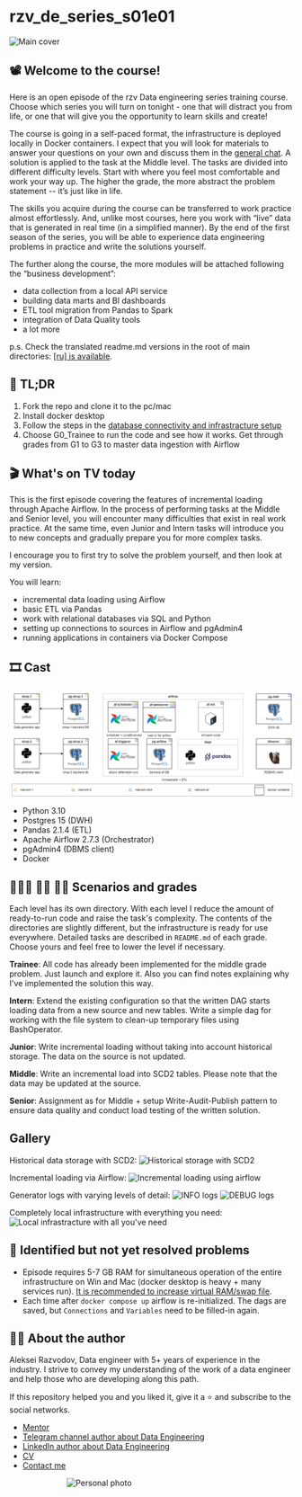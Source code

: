 # rzv_de_series_s01e01

![Main cover](./images/s01e01.jpg)

## 📽️ Welcome to the course!
Here is an open episode of the rzv Data engineering series training course. Choose which series you will turn on tonight - one that will distract you from life, or one that will give you the opportunity to learn skills and create!

The course is going in a self-paced format, the infrastructure is deployed locally in Docker containers. I expect that you will look for materials to answer your questions on your own and discuss them in the [general chat](https://t.me/rzv_de_series). A solution is applied to the task at the Middle level. The tasks are divided into different difficulty levels. Start with where you feel most comfortable and work your way up. The higher the grade, the more abstract the problem statement -- it’s just like in life.

The skills you acquire during the course can be transferred to work practice almost effortlessly. And, unlike most courses, here you work with “live” data that is generated in real time (in a simplified manner). By the end of the first season of the series, you will be able to experience data engineering problems in practice and write the solutions yourself.

The further along the course, the more modules will be attached following the “business development”:
* data collection from a local API service
* building data marts and BI dashboards
* ETL tool migration from Pandas to Spark
* integration of Data Quality tools
* a lot more

p.s. Check the translated readme.md versions in the root of main directories: [\[ru\] is available](README_ru.md).

## 🥱 TL;DR
1. Fork the repo and clone it to the pc/mac
2. Install docker desktop
3. Follow the steps in the [database connectivity and infrastracture setup](setup_instructions.md)
4. Choose G0_Trainee to run the code and see how it works. Get through grades from G1 to G3 to master data ingestion with Airflow

## 🎬 What's on TV today
This is the first episode covering the features of incremental loading through Apache Airflow. In the process of performing tasks at the Middle and Senior level, you will encounter many difficulties that exist in real work practice. At the same time, even Junior and Intern tasks will introduce you to new concepts and gradually prepare you for more complex tasks.

I encourage you to first try to solve the problem yourself, and then look at my version.

You will learn:
* incremental data loading using Airflow
* basic ETL via Pandas
* work with relational databases via SQL and Python
* setting up connections to sources in Airflow and pgAdmin4
* running applications in containers via Docker Compose

## 🎞️ Cast
![Stack used](./images/image-6.png)

* Python 3.10
* Postgres 15 (DWH)
* Pandas 2.1.4 (ETL)
* Apache Airflow 2.7.3 (Orchestrator)
* pgAdmin4 (DBMS client)
* Docker

## 👨🏻‍🦲 👦🏻 🧔🏻 Scenarios and grades
Each level has its own directory. With each level I reduce the amount of ready-to-run code and raise the task's complexity. The contents of the directories are slightly different, but the infrastructure is ready for use everywhere. Detailed tasks are described in ```README.md``` of each grade. Choose yours and feel free to lower the level if necessary.

**Trainee**: All code has already been implemented for the middle grade problem. Just launch and explore it. Also you can find notes explaining why I've implemented the solution this way.

**Intern**: Extend the existing configuration so that the written DAG starts loading data from a new source and new tables. Write a simple dag for working with the file system to clean-up temporary files using BashOperator.

**Junior**: Write incremental loading without taking into account historical storage. The data on the source is not updated.

**Middle**: Write an incremental load into SCD2 tables. Please note that the data may be updated at the source.

**Senior**: Assignment as for Middle + setup Write-Audit-Publish pattern to ensure data quality and conduct load testing of the written solution.


## Gallery
Historical data storage with SCD2:
![Historical storage with SCD2](./images/image.png)

Incremental loading via Airflow:
![Incremental loading using airflow](./images/image-1.png)

Generator logs with varying levels of detail:
![INFO logs](./images/image-3.png)
![DEBUG logs](./images/image-4.png)

Completely local infrastructure with everything you need:
![Local infrastracture with all you've need](./images/image-5.png)


## 🚧 Identified but not yet resolved problems
* Episode requires 5-7 GB RAM for simultaneous operation of the entire infrastructure on Win and Mac (docker desktop is heavy + many services run). [It is recommended to increase virtual RAM/swap file](https://www.windowscentral.com/how-change-virtual-memory-size-windows-10).
* Each time after ```docker compose up``` airflow is re-initialized. The dags are saved, but ```Connections``` and ```Variables``` need to be filled-in again.


## 👷🏻 About the author
Aleksei Razvodov, Data engineer with 5+ years of experience in the industry. I strive to convey my understanding of the work of a data engineer and help those who are developing along this path.

If this repository helped you and you liked it, give it a ⭐ and subscribe to the social networks.
* [Mentor](https://razvodov-mentorship-de.notion.site/About-me-and-mentorship_ru-06510bfd4bbd4dcba93c351df0ff4a0e)
* [Telegram channel author about Data Engineering](https://t.me/rzv_de)
* [LinkedIn author about Data Engineering](https://www.linkedin.com/in/razvodov-alexey/)
* [CV](https://docs.google.com/document/d/1tYi0s7yNsGl_Xts5CrHDegLvAtlHtz7jPSp074MfCyI/edit?usp=sharing)
* [Contact me](https://t.me/razvodov_de_mentor)

<img src="images/photo.jpg" alt="Personal photo" width="300" style="display: block; margin: auto"/>
